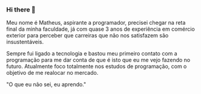 ### Hi there 👋

Meu nome é Matheus, aspirante a programador, precisei chegar na reta final da minha faculdade, já com quase 3 anos de experiência em comércio exterior para perceber que carreiras que não nos satisfazem são insustentáveis.

Sempre fui ligado a tecnologia e bastou meu primeiro contato com a programação para me dar conta de que é isto que eu me vejo fazendo no futuro.
Atualmente foco totalmente nos estudos de programação, com o objetivo de me realocar no mercado.

"O que eu não sei, eu aprendo."
